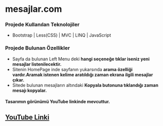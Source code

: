 # mesajlar.com
### Projede Kullanılan Teknolojiler  <br/>
* Bootstrap | Less(CSS) | MVC | LINQ | JavaScript <br/>
 
### Projede Bulunan Özellikler <br/>
* Sayfa da bulunan Left Menu deki **hangi seçeneğe tıklar iseniz yeni mesajlar listenilecektir.**
* Sitenin HomePage inde sayfanın yukarsında **arama özelliği vardır.Aramak istenen kelime aratıldığı zaman ekrana ilgili mesajlar çıkar.** <br/>
* Sitede bulunan mesajların altındaki **Kopyala butonuna tıklandığı zaman mesajı kopyalar.** <br/>

#### Tasarımın görünümü YouTube linkinde mevcuttur.
## [YouTube Linki](https://www.youtube.com/watch?v=TWTvuLTPg8A)
